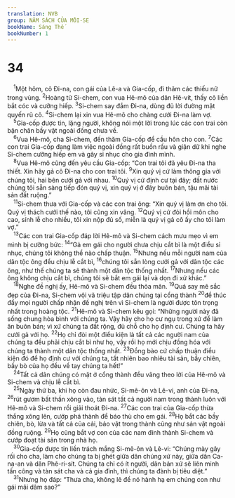 ```yaml
---
translation: NVB
group: NĂM SÁCH CỦA MÔI-SE
bookName: Sáng Thế 
bookNumber: 1
---
```


<div class="title"><h1>34</h1></div>
<span class="verse sa_34_1"> <sup>1</sup>Một hôm, cô Đi-na, con gái của Lê-a và Gia-cốp, đi thăm các thiếu nữ trong vùng. </span>
<span class="verse sa_34_2"><sup>2</sup>Hoàng tử Si-chem, con vua Hê-mô của dân Hê-vít, thấy cô liền bắt cóc và cưỡng hiếp. </span>
<span class="verse sa_34_3"><sup>3</sup>Si-chem say đắm Đi-na, dùng đủ lời đường mật quyến rũ cô. </span>
<span class="verse sa_34_4"><sup>4</sup>Si-chem lại xin vua Hê-mô cho chàng cưới Đi-na làm vợ. <br/></span>
<span class="verse sa_34_5"> <sup>5</sup>Gia-cốp được tin, lặng người, không nói một lời trong lúc các con trai còn bận chăn bầy vật ngoài đồng chưa về. <br/></span>
<span class="verse sa_34_6"> <sup>6</sup>Vua Hê-mô, cha Si-chem, đến thăm Gia-cốp để cầu hôn cho con. </span>
<span class="verse sa_34_7"><sup>7</sup>Các con trai Gia-cốp đang làm việc ngoài đồng rất buồn rầu và giận dữ khi nghe Si-chem cưỡng hiếp em và gây sỉ nhục cho gia đình mình. <br/></span>
<span class="verse sa_34_8"> <sup>8</sup>Vua Hê-mô cũng đến yêu cầu Gia-cốp: “Con trai tôi đã yêu Đi-na tha thiết. Xin hãy gả cô Đi-na cho con trai tôi. </span>
<span class="verse sa_34_9"><sup>9</sup>Xin quý vị cứ làm thông gia với chúng tôi, hai bên cưới gả với nhau. </span>
<span class="verse sa_34_10"><sup>10</sup>Quý vị cứ định cư tại đây; đất nước chúng tôi sẵn sàng tiếp đón quý vị, xin quý vị ở đây buôn bán, tậu mãi tài sản đất ruộng.” <br/></span>
<span class="verse sa_34_11"> <sup>11</sup>Si-chem thưa với Gia-cốp và các con trai ông: “Xin quý vị làm ơn cho tôi. Quý vị thách cưới thế nào, tôi cũng xin vâng. </span>
<span class="verse sa_34_12"><sup>12</sup>Quý vị cứ đòi hồi môn cho cao, sính lễ cho nhiều, tôi xin nộp đủ số, miễn là quý vị gả cô ấy cho tôi làm vợ.” <br/></span>
<span class="verse sa_34_13"> <sup>13</sup>Các con trai Gia-cốp đáp lời Hê-mô và Si-chem cách mưu mẹo vì em mình bị cưỡng bức: </span>
<span class="verse sa_34_14"><sup>14</sup>“Gả em gái cho người chưa chịu cắt bì là một điều sỉ nhục, chúng tôi không thể nào chấp thuận. </span>
<span class="verse sa_34_15"><sup>15</sup>Nhưng nếu mỗi người nam của dân tộc ông đều chịu lễ cắt bì, </span>
<span class="verse sa_34_16"><sup>16</sup>chúng tôi sẵn lòng cưới gả với dân tộc các ông, như thế chúng ta sẽ thành một dân tộc thống nhất. </span>
<span class="verse sa_34_17"><sup>17</sup>Nhưng nếu các ông không chịu cắt bì, chúng tôi sẽ bắt em gái lại và dọn đi xứ khác.” <br/></span>
<span class="verse sa_34_18"> <sup>18</sup>Nghe đề nghị ấy, Hê-mô và Si-chem đều thỏa mãn. </span>
<span class="verse sa_34_19"><sup>19</sup>Quá say mê sắc đẹp của Đi-na, Si-chem vội vã triệu tập dân chúng tại cổng thành </span>
<span class="verse sa_34_20"><sup>20</sup>để thúc đẩy mọi người chấp nhận đề nghị trên vì Si-chem là người được tôn trọng nhất trong hoàng tộc. </span>
<span class="verse sa_34_21"><sup>21</sup>Hê-mô và Si-chem kêu gọi: “Những người này đã sống chung hòa bình với chúng ta. Vậy hãy cho họ cư ngụ trong xứ để làm ăn buôn bán; vì xứ chúng ta đất rộng, đủ chỗ cho họ định cư. Chúng ta hãy cưới gả với họ. </span>
<span class="verse sa_34_22"><sup>22</sup>Họ chỉ đòi một điều kiện là tất cả các người nam của chúng ta đều phải chịu cắt bì như họ, vậy rồi họ mới chịu đồng hóa với chúng ta thành một dân tộc thống nhất. </span>
<span class="verse sa_34_23"><sup>23</sup>Đồng bào cứ chấp thuận điều kiện đó để họ định cư với chúng ta, tất nhiên bao nhiêu tài sản, bầy chiên, bầy bò của họ đều về tay chúng ta hết!” <br/></span>
<span class="verse sa_34_24"> <sup>24</sup>Tất cả dân chúng có mặt ở cổng thành đều vâng theo lời của Hê-mô và Si-chem và chịu lễ cắt bì. <br/></span>
<span class="verse sa_34_25"> <sup>25</sup>Ngày thứ ba, khi họ còn đau nhức, Si-mê-ôn và Lê-vi, anh của Đi-na, </span>
<span class="verse sa_34_26"><sup>26</sup>rút gươm bất thần xông vào, tàn sát tất cả người nam trong thành luôn với Hê-mô và Si-chem rồi giải thoát Đi-na. </span>
<span class="verse sa_34_27"><sup>27</sup>Các con trai của Gia-cốp thừa thắng xông lên, cướp phá thành để báo thù cho em gái. </span>
<span class="verse sa_34_28"><sup>28</sup>Họ bắt các bầy chiên, bò, lừa và tất cả của cải, bảo vật trong thành cũng như sản vật ngoài đồng ruộng. </span>
<span class="verse sa_34_29"><sup>29</sup>Họ cũng bắt vợ con của các nam đinh thành Si-chem và cướp đoạt tài sản trong nhà họ. <br/></span>
<span class="verse sa_34_30"> <sup>30</sup>Gia-cốp được tin liền trách mắng Si-mê-ôn và Lê-vi: “Chúng mày gây rối cho cha, làm cho chúng ta bị ghét giữa dân chúng xứ này, giữa dân Ca-na-an và dân Phê-ri-sít. Chúng ta chỉ có ít người, dân bản xứ sẽ liên minh tấn công và tàn sát cha và cả gia đình, thì chúng ta đành bị tiêu diệt.” <br/></span>
<span class="verse sa_34_31"> <sup>31</sup>Nhưng họ đáp: “Thưa cha, không lẽ để nó hành hạ em chúng con như gái mãi dâm sao?” <br/></span>
